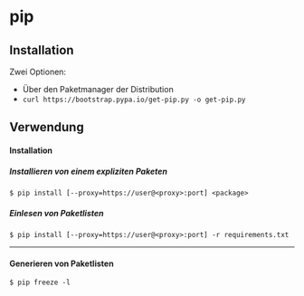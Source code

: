 # pip

## Installation
Zwei Optionen:
- Über den Paketmanager der Distribution
- ``curl https://bootstrap.pypa.io/get-pip.py -o get-pip.py``

## Verwendung
#### Installation
##### Installieren von einem expliziten Paketen
```
$ pip install [--proxy=https://user@<proxy>:port] <package>
```


##### Einlesen von Paketlisten
```
$ pip install [--proxy=https://user@<proxy>:port] -r requirements.txt
```
---
#### Generieren von Paketlisten
```
$ pip freeze -l
```